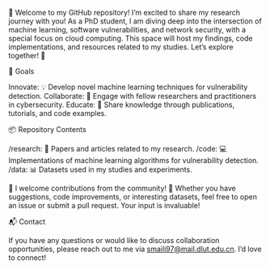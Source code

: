 👋 Welcome to my GitHub repository! I’m excited to share my research journey with you! As a PhD student, I am diving deep into the intersection of machine learning, software vulnerabilities, and network security, with a special focus on cloud computing. This space will host my findings, code implementations, and resources related to my studies. Let’s explore together! 🚀

🎯 Goals

Innovate: 💡 Develop novel machine learning techniques for vulnerability detection.
Collaborate: 🤝 Engage with fellow researchers and practitioners in cybersecurity.
Educate: 📖 Share knowledge through publications, tutorials, and code examples.

📦 Repository Contents

/research: 📑 Papers and articles related to my research.
/code: 💻 Implementations of machine learning algorithms for vulnerability detection.
/data: 📊 Datasets used in my studies and experiments.

🤝 I welcome contributions from the community! 🎉 Whether you have suggestions, code improvements, or interesting datasets, feel free to open an issue or submit a pull request. Your input is invaluable!

📬 Contact

If you have any questions or would like to discuss collaboration opportunities, please reach out to me via smaili97@mail.dlut.edu.cn. I’d love to connect! 
